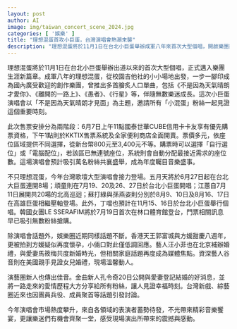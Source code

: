```yaml
---
layout: post
author: AI
image: img/taiwan_concert_scene_2024.jpg
categories: [ '娛樂' ]
title: "理想混蛋首攻小巨蛋，台灣演唱會熱潮來襲"
description: "理想混蛋將於11月1日在台北小巨蛋舉辦成軍八年來首次大型個唱，開啟樂團新篇章，吸引萬名粉絲共襄盛舉。演唱會分階段售票，票價多元，話題與其他大咖歌手接力開唱共同點燃今夏台灣演唱會市場。娛樂圈同時話題不斷，婚禮、懷孕喜訊與新人佳音連發，現場演出與明星動態相互交織，成為粉絲矚目焦點。"
---
```

理想混蛋將於11月1日在台北小巨蛋舉辦出道以來的首次大型個唱，正式邁入樂團生涯新篇章。成軍八年的理想混蛋，從校園吉他社的小小場地出發，一步一腳印成為國內廣受歡迎的創作樂團，曾推出多首膾炙人口單曲，包括《不是因為天氣晴朗才愛你》、《離開的一路上》、《愚者》、《行星》等，伴隨無數樂迷成長。這次小巨蛋演唱會以「不是因為天氣晴朗才見面」為主題，邀請所有「小混蛋」粉絲一起見證這個重要時刻。

此次售票安排分為兩階段：6月7日上午11點國泰世華CUBE信用卡卡友享有優先購票資格，下午1點則於KKTIX售票系統及全家便利商店全面開賣。票價多元，依座位區域提供不同選擇，從新台幣800元至3,400元不等。購票時可以選擇「自行選位」或「電腦配位」，若該區已無連號座位，系統則會自動分配最接近需求的座位數。這場演唱會預計吸引萬名粉絲共襄盛舉，成為年度矚目音樂盛事。

不只理想混蛋，今年台灣歌壇大型演唱會接力登場。五月天將於6月27日起在台北大巨蛋連開8場；頑童則在7月19、20及26、27日於台北小巨蛋開唱；江蕙自7月11日展開共20場的北高巡迴；蘇打綠與孫燕姿則分別於8月9、10日及8月16、17日在高雄巨蛋相繼壓軸登場。此外，丁噹也預計在11月15、16日於台北小巨蛋舉行個唱。韓國女團LE SSERAFIM將於7月19日首次在林口體育館登台，門票相關訊息早已吸引無數粉絲搶購。

除演唱會話題外，娛樂圈近期同樣話題不斷。香港天王郭富城與方媛甜慶八週年，更被拍到方媛疑似再度懷孕，小倆口對此僅低調回應。藝人汪小菲也在北京補辦婚禮，與愛妻馬筱梅共度新婚時光，但相關家庭話題再度成為媒體焦點。資深藝人谷音則在美國親手見證女兒婚禮，現場溫馨動人。

演藝圈新人也傳出佳音。金曲新人孔令奇20日公開與愛妻登記結婚的好消息，並將一路走來的愛情歷程大方分享給所有粉絲，讓人見證幸福時刻。台灣新戲、綜藝圈近來也因團員兵役、成員聚首等話題引發討論。

今年演唱會市場熱度攀升，來自各領域的表演者蓄勢待發，不光帶來精彩音樂饗宴，更讓樂迷們有機會齊聚一堂，感受現場演出所帶來的震撼與感動。